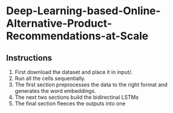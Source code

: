 # Deep-Learning-based-Online-Alternative-Product-Recommendations-at-Scale

## Instructions
1) First download the dataset and place it in input/.
2) Run all the cells sequentially. 
3) The first section preprocesses the data to the right format and generates the word embeddings.
4) The next two sections build the bidirectinal LSTMs
5) The final section fleeces the outputs into one
